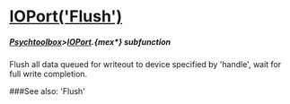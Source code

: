 # [IOPort('Flush')](IOPort-Flush) 
##### [Psychtoolbox](Pyschtoolbox)>[IOPort](IOPort).{mex*} subfunction


Flush all data queued for writeout to device specified by 'handle', wait for  
full write completion.  


###See also:
'Flush'
